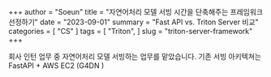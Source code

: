 +++
author = "Soeun"
title = "자연어처리 모델 서빙 시간을 단축해주는 프레임워크 선정하기"
date = "2023-09-01"
summary = "Fast API vs. Triton Server 비교"
categories = [
    "CS"
]
tags = [
    "Triton",
]
slug = "triton-server-framework"
+++

회사 인턴 업무 중 자연어처리 모델 서빙하는 업무를 맡았습니다. 기존 서빙 아키텍쳐는 FastAPI + AWS EC2 (G4DN )
